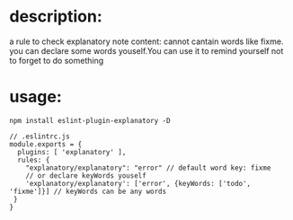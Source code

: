 # description:
a rule to check explanatory note content: cannot cantain words like fixme. you can declare some words youself.You can use it to remind yourself not to forget to do something


# usage:
```
npm install eslint-plugin-explanatory -D

```


```
// .eslintrc.js
module.exports = {
  plugins: [ 'explanatory' ],
  rules: { 
    "explanatory/explanatory": "error" // default word key: fixme
    // or declare keyWords youself
    'explanatory/explanatory': ['error', {keyWords: ['todo', 'fixme']}] // keyWords can be any words
 }
}
```
